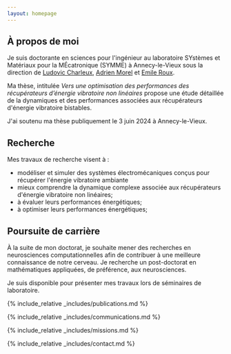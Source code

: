 ```yaml
---
layout: homepage
---
```


## À propos de moi

Je suis doctorante en sciences pour l'ingénieur au laboratoire SYstèmes et Matériaux pour la MÉcatronique (SYMME) à Annecy-le-Vieux sous la direction de [Ludovic Charleux](https://www.researchgate.net/profile/Ludovic-Charleux), [Adrien Morel](https://www.researchgate.net/profile/Adrien-Morel-2) et [Emile Roux](https://emilerouxsmb.github.io/).

Ma thèse, intitulée *Vers une optimisation des performances des récupérateurs d’énergie vibratoire non linéaires* propose une étude détaillée de la dynamiques et des performances associées aux récupérateurs d'énergie vibratoire bistables.

J'ai soutenu ma thèse publiquement le 3 juin 2024 à Annecy-le-Vieux.

## Recherche

Mes travaux de recherche visent à :

- modéliser et simuler des systèmes électromécaniques conçus pour récupérer l'énergie vibratoire ambiante
- mieux comprendre la dynamique complexe associée aux récupérateurs d'énergie vibratoire non linéaires; 
- à évaluer leurs performances énergétiques;
- à optimiser leurs performances énergétiques;

## Poursuite de carrière

À la suite de mon doctorat, je souhaite mener des recherches en neurosciences computationnelles afin de contribuer à une meilleure connaissance de notre cerveau.
Je recherche un post-doctorat en mathématiques appliquées, de préférence, aux neurosciences. 

Je suis disponible pour présenter mes travaux lors de séminaires de laboratoire.

{% include_relative _includes/publications.md %}

{% include_relative _includes/communications.md %}

{% include_relative _includes/missions.md %}

{% include_relative _includes/contact.md %}


